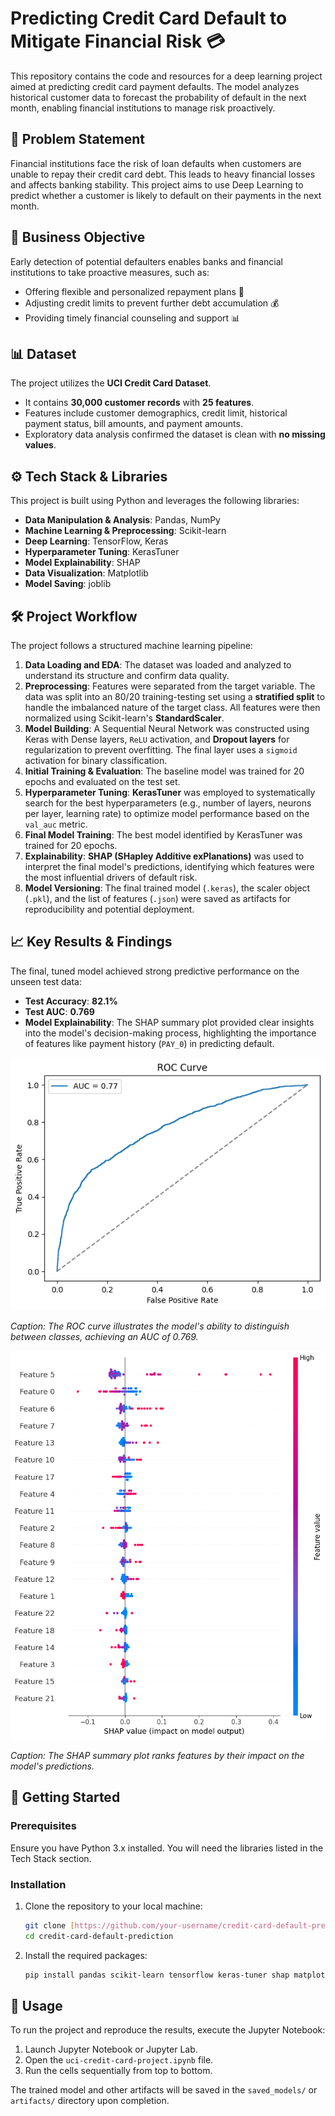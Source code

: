 # Predicting Credit Card Default to Mitigate Financial Risk 💳

This repository contains the code and resources for a deep learning project aimed at predicting credit card payment defaults. The model analyzes historical customer data to forecast the probability of default in the next month, enabling financial institutions to manage risk proactively.

## 🎯 Problem Statement
Financial institutions face the risk of loan defaults when customers are unable to repay their credit card debt. This leads to heavy financial losses and affects banking stability. This project aims to use Deep Learning to predict whether a customer is likely to default on their payments in the next month.

## 💼 Business Objective
Early detection of potential defaulters enables banks and financial institutions to take proactive measures, such as:
* Offering flexible and personalized repayment plans 📝
* Adjusting credit limits to prevent further debt accumulation 💰
* Providing timely financial counseling and support 📊

## 📊 Dataset
The project utilizes the **UCI Credit Card Dataset**.
* It contains **30,000 customer records** with **25 features**.
* Features include customer demographics, credit limit, historical payment status, bill amounts, and payment amounts.
* Exploratory data analysis confirmed the dataset is clean with **no missing values**.

## ⚙️ Tech Stack & Libraries
This project is built using Python and leverages the following libraries:
* **Data Manipulation & Analysis**: Pandas, NumPy
* **Machine Learning & Preprocessing**: Scikit-learn
* **Deep Learning**: TensorFlow, Keras
* **Hyperparameter Tuning**: KerasTuner
* **Model Explainability**: SHAP
* **Data Visualization**: Matplotlib
* **Model Saving**: joblib

## 🛠️ Project Workflow
The project follows a structured machine learning pipeline:
1.  **Data Loading and EDA**: The dataset was loaded and analyzed to understand its structure and confirm data quality.
2.  **Preprocessing**: Features were separated from the target variable. The data was split into an 80/20 training-testing set using a **stratified split** to handle the imbalanced nature of the target class. All features were then normalized using Scikit-learn's **StandardScaler**.
3.  **Model Building**: A Sequential Neural Network was constructed using Keras with Dense layers, `ReLU` activation, and **Dropout layers** for regularization to prevent overfitting. The final layer uses a `sigmoid` activation for binary classification.
4.  **Initial Training & Evaluation**: The baseline model was trained for 20 epochs and evaluated on the test set.
5.  **Hyperparameter Tuning**: **KerasTuner** was employed to systematically search for the best hyperparameters (e.g., number of layers, neurons per layer, learning rate) to optimize model performance based on the `val_auc` metric.
6.  **Final Model Training**: The best model identified by KerasTuner was trained for 20 epochs.
7.  **Explainability**: **SHAP (SHapley Additive exPlanations)** was used to interpret the final model's predictions, identifying which features were the most influential drivers of default risk.
8.  **Model Versioning**: The final trained model (`.keras`), the scaler object (`.pkl`), and the list of features (`.json`) were saved as artifacts for reproducibility and potential deployment.

## 📈 Key Results & Findings
The final, tuned model achieved strong predictive performance on the unseen test data:
* **Test Accuracy**: **82.1%**
* **Test AUC**: **0.769**
* **Model Explainability**: The SHAP summary plot provided clear insights into the model's decision-making process, highlighting the importance of features like payment history (`PAY_0`) in predicting default.

![ROC Curve](images/ROC_curve.png)

_Caption: The ROC curve illustrates the model's ability to distinguish between classes, achieving an AUC of 0.769._

![SHAP Summary](images/shap_summary.png)

_Caption: The SHAP summary plot ranks features by their impact on the model's predictions._


## 🚀 Getting Started

### Prerequisites
Ensure you have Python 3.x installed. You will need the libraries listed in the Tech Stack section.

### Installation
1.  Clone the repository to your local machine:
    ```bash
    git clone [https://github.com/your-username/credit-card-default-prediction.git](https://github.com/your-username/credit-card-default-prediction.git)
    cd credit-card-default-prediction
    ```
2.  Install the required packages:
    ```bash
    pip install pandas scikit-learn tensorflow keras-tuner shap matplotlib joblib
    ```

## 🔧 Usage
To run the project and reproduce the results, execute the Jupyter Notebook:
1.  Launch Jupyter Notebook or Jupyter Lab.
2.  Open the `uci-credit-card-project.ipynb` file.
3.  Run the cells sequentially from top to bottom.

The trained model and other artifacts will be saved in the `saved_models/` or `artifacts/` directory upon completion.
